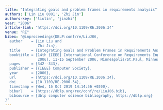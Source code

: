 ```yaml
---
title: "Integrating goals and problem frames in requirements analysis"
authors: ['Lin Liu 0001', 'Zhi Jin']
authors-key: ['liulin', 'jinzhi']
year: "2006"
article-link: "https://doi.org/10.1109/RE.2006.34"
venue: "RE"
bibex: "@inproceedings{DBLP:conf/re/LiuJ06,
  author    = {Lin Liu and
               Zhi Jin},
  title     = {Integrating Goals and Problem Frames in Requirements Analysis},
  booktitle = {14th {IEEE} International Conference on Requirements Engineering {(RE}
               2006), 11-15 September 2006, Minneapolis/St.Paul, Minnesota, {USA}},
  pages     = {342--343},
  publisher = {{IEEE} Computer Society},
  year      = {2006},
  url       = {https://doi.org/10.1109/RE.2006.34},
  doi       = {10.1109/RE.2006.34},
  timestamp = {Wed, 16 Oct 2019 14:14:56 +0200},
  biburl    = {https://dblp.org/rec/conf/re/LiuJ06.bib},
  bibsource = {dblp computer science bibliography, https://dblp.org}
}"
---
```

